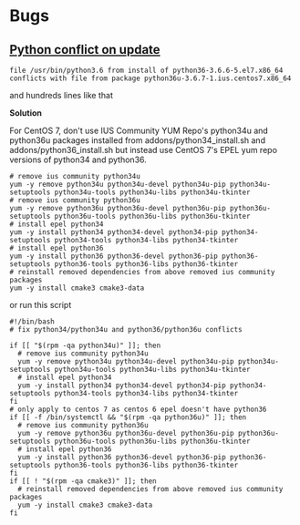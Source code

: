 # Bugs

## [Python conflict on update](https://community.centminmod.com/threads/python-conflict-on-update.17144/)

```shell
file /usr/bin/python3.6 from install of python36-3.6.6-5.el7.x86_64 conflicts with file from package python36u-3.6.7-1.ius.centos7.x86_64
```

and hundreds lines like that

**Solution**

For CentOS 7, don't use IUS Community YUM Repo's python34u and python36u packages installed from addons/python34_install.sh and addons/python36_install.sh but instead use CentOS 7's EPEL yum repo versions of python34 and python36.

```shell
# remove ius community python34u
yum -y remove python34u python34u-devel python34u-pip python34u-setuptools python34u-tools python34u-libs python34u-tkinter
# remove ius community python36u
yum -y remove python36u python36u-devel python36u-pip python36u-setuptools python36u-tools python36u-libs python36u-tkinter
# install epel python34
yum -y install python34 python34-devel python34-pip python34-setuptools python34-tools python34-libs python34-tkinter
# install epel python36
yum -y install python36 python36-devel python36-pip python36-setuptools python36-tools python36-libs python36-tkinter
# reinstall removed dependencies from above removed ius community packages
yum -y install cmake3 cmake3-data
```

or run this script

```shell
#!/bin/bash
# fix python34/python34u and python36/python36u conflicts

if [[ "$(rpm -qa python34u)" ]]; then
  # remove ius community python34u
  yum -y remove python34u python34u-devel python34u-pip python34u-setuptools python34u-tools python34u-libs python34u-tkinter
  # install epel python34
  yum -y install python34 python34-devel python34-pip python34-setuptools python34-tools python34-libs python34-tkinter
fi
# only apply to centos 7 as centos 6 epel doesn't have python36
if [[ -f /bin/systemctl && "$(rpm -qa python36u)" ]]; then
  # remove ius community python36u
  yum -y remove python36u python36u-devel python36u-pip python36u-setuptools python36u-tools python36u-libs python36u-tkinter
  # install epel python36
  yum -y install python36 python36-devel python36-pip python36-setuptools python36-tools python36-libs python36-tkinter
fi
if [[ ! "$(rpm -qa cmake3)" ]]; then
  # reinstall removed dependencies from above removed ius community packages
  yum -y install cmake3 cmake3-data
fi
```
